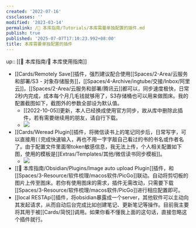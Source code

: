```yaml
---
created: '2022-07-16'
cssclasses: ''
modified: '2023-03-14'
permalink: /🧰 本库指南/Tutorials/本库需要单独配置的插件.md
publish: true
published: '2025-07-07T17:10:23.992+08:00'
title: 本库需要单独配置的插件
---
```

up:: [[🧰 本库指南/🧰 本库使用指南]]

- [[Cards/Remotely Save]]插件，强烈建议配合使用[[Spaces/2-Area/云服务和部署/S3 - 对象存储服务]]，[[Spaces/4-Archive/ingtube/交接/Inbox/阿里云]]，[[Spaces/2-Area/云服务和部署/腾讯云]]都可以，同步速度极快，日常2秒内完成，成本每个月几毛钱就够用了，S3存储桶也可以用来做图床。我的配置截图如下，截图外的参数全部设为默认值。
	- [[2022-10-05]]更新，本人已经换成使用官方同步，故从库中删除此插件，若有需要继续用的朋友，请自行下载。
	- ![](<https://img2.oldwinter.top/截屏2022-08-29 下午7.59.39.png>)
- [[Cards/Weread Plugin]]插件，将微信读书上的笔记同步后，日常写字，可以直接用`[[`完成快速输入，再也不用一字字敲自己看过的书的书名或作者名了。由于配置文件里面带token敏感信息，我无法上传，个人相关配置如下图，使用的模板是[[Extras/Templates/其他/微信读书同步模板]]。
	- ![](<https://img2.oldwinter.top/截屏2022-08-29 下午7.57.01.png>)
- [[🧰 本库指南/Obsidian/Plugins/Image auto upload Plugin]]插件，和[[Spaces/3-Resource/软件梳理/macos软件/PicGo]]联动。自动将剪切板的图片上传至图床。若你有使用图床的需求，插件无需改动，只需要下载[[Spaces/3-Resource/软件梳理/macos软件/PicGo]]进行相应配置即可。
- [[local RESTApi]]插件，将obsidian暴露成一个server，其他软件可以主动向其发起请求，从而自动后台完成比如创建笔记、更新笔记等操作。目前我主要将其用于被[[Cards/简悦]]调用。如果你看不懂我上面的这句话，直接忽略这个插件就行。